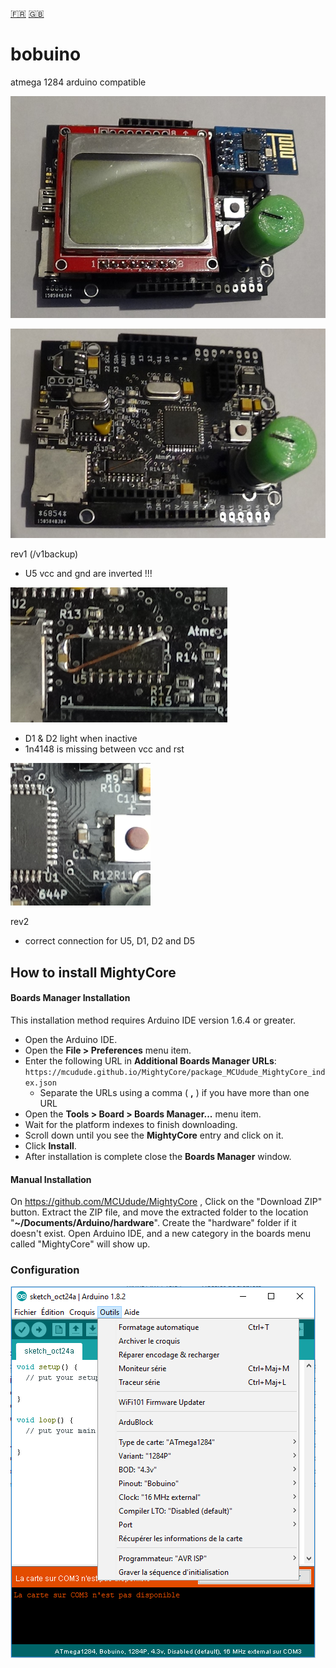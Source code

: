 [:fr:](LISEZMOI.md) [:uk:](README.md)

# bobuino
atmega 1284 arduino compatible

![](IMG/bobuino1.jpg)

![](IMG/bobuino2.jpg)

rev1 (/v1backup)
- U5 vcc and gnd are inverted !!!

![](IMG/err1.PNG)
- D1 & D2 light when inactive
- 1n4148 is missing between vcc and rst

![](IMG/err2.PNG)

rev2 
- correct connection for U5, D1, D2 and D5

## How to install MightyCore
#### Boards Manager Installation
This installation method requires Arduino IDE version 1.6.4 or greater.
* Open the Arduino IDE.
* Open the **File > Preferences** menu item.
* Enter the following URL in **Additional Boards Manager URLs**: `https://mcudude.github.io/MightyCore/package_MCUdude_MightyCore_index.json`
  * Separate the URLs using a comma ( **,** ) if you have more than one URL
* Open the **Tools > Board > Boards Manager...** menu item.
* Wait for the platform indexes to finish downloading.
* Scroll down until you see the **MightyCore** entry and click on it.
* Click **Install**.
* After installation is complete close the **Boards Manager** window.

#### Manual Installation
On https://github.com/MCUdude/MightyCore , 
Click on the "Download ZIP" button. Extract the ZIP file, and move the extracted folder to the location "**~/Documents/Arduino/hardware**". Create the "hardware" folder if it doesn't exist.
Open Arduino IDE, and a new category in the boards menu called "MightyCore" will show up.

### Configuration
![](IMG/ArduinoIDEBobuino.PNG)

